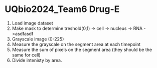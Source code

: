 # UQbio2024_Team6 Drug-E
1. Load image dataset
2. Make mask to determine treshold(0,1)
    -> cell
    -> nucleus
    -> RNA
    ->asdfasdf
3. Grayscale image (0-225)
4. Measure the grayscale on the segment area at each timepoint
5. Measure the sum of pixels on the segment area (they should be the same for cell)
6. Divide intenisty by area.
